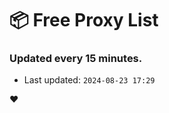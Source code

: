 # :package: Free Proxy List
### Updated every 15 minutes.

- Last updated: `2024-08-23 17:29`

:heart:
